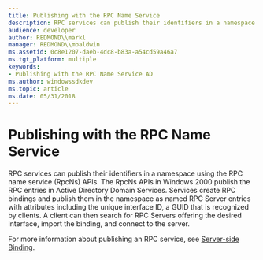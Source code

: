```yaml
---
title: Publishing with the RPC Name Service
description: RPC services can publish their identifiers in a namespace using the RPC name service (RpcNs) APIs.
audience: developer
author: REDMOND\\markl
manager: REDMOND\\mbaldwin
ms.assetid: 0c8e1207-daeb-4dc8-b83a-a54cd59a46a7
ms.tgt_platform: multiple
keywords:
- Publishing with the RPC Name Service AD
ms.author: windowssdkdev
ms.topic: article
ms.date: 05/31/2018
---
```


# Publishing with the RPC Name Service

RPC services can publish their identifiers in a namespace using the RPC name service (RpcNs) APIs. The RpcNs APIs in Windows 2000 publish the RPC entries in Active Directory Domain Services. Services create RPC bindings and publish them in the namespace as named RPC Server entries with attributes including the unique interface ID, a GUID that is recognized by clients. A client can then search for RPC Servers offering the desired interface, import the binding, and connect to the server.

For more information about publishing an RPC service, see [Server-side Binding](https://msdn.microsoft.com/library/windows/desktop/aa378677).

 

 




